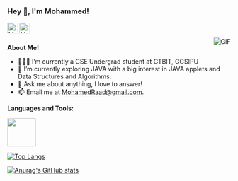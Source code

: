 <h3 title="hehehe"> Hey 👋, I'm Mohammed!</h3>

<a href="https://www.linkedin.com/in/mohammed-raad-600176210/">
  <img align="left" alt="Mohammed LinkedIn" width="24px" src="https://cdn.jsdelivr.net/npm/simple-icons@v3/icons/linkedin.svg" />
</a>
<a href="https://twitter.com/MohammedRaadz">
  <img align="left" alt="Mohammed twitter" width="24px" src="https://cdn.jsdelivr.net/npm/simple-icons@3.13.0/icons/twitter.svg" />
</a>




<br />
<br />

  <img align="right" alt="GIF" src="https://i.pinimg.com/originals/e4/26/70/e426702edf874b181aced1e2fa5c6cde.gif" />

**About Me!**

- 👨🏽‍💻 I’m currently a CSE Undergrad student at GTBIT, GGSIPU
- 🌱 I’m currently exploring JAVA with a big interest in JAVA applets and Data Structures and Algorithms. 
- 💬 Ask me about anything, I love to answer!
- 📫 Email me at [MohamedRaad@gmail.com](mailto:mohamedraad77@gmail.com).



**Languages and Tools:**  

<code><img height="64px" src="https://user-images.githubusercontent.com/33381784/172000036-3115d052-470e-4126-859b-f287369578b2.png"></code>

[![Top Langs](https://github-readme-stats.vercel.app/api/top-langs/?username=MoRaad97&langs_count=3)](https://github.com/anuraghazra/github-readme-stats)

[![Anurag's GitHub stats](https://github-readme-stats.vercel.app/api?username=MoRaad97&show_icons=true)](https://github.com/anuraghazra/github-readme-stats)

<br>

